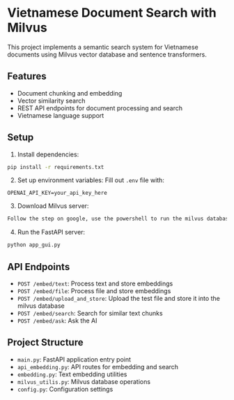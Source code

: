 # Vietnamese Document Search with Milvus

This project implements a semantic search system for Vietnamese documents using Milvus vector database and sentence transformers.

## Features

- Document chunking and embedding
- Vector similarity search
- REST API endpoints for document processing and search
- Vietnamese language support

## Setup

1. Install dependencies:
```bash
pip install -r requirements.txt
```

2. Set up environment variables:
Fill out `.env` file with:
```
OPENAI_API_KEY=your_api_key_here
```

3. Download Milvus server:
```bash
Follow the step on google, use the powershell to run the milvus database
```

4. Run the FastAPI server:
```bash
python app_gui.py
```

## API Endpoints

- `POST /embed/text`: Process text and store embeddings
- `POST /embed/file`: Process file and store embeddings
- `POST /embed/upload_and_store`: Upload the test file and store it into the milvus database
- `POST /embed/search`: Search for similar text chunks
- `POST /embed/ask`: Ask the AI

## Project Structure

- `main.py`: FastAPI application entry point
- `api_embedding.py`: API routes for embedding and search
- `embedding.py`: Text embedding utilities
- `milvus_utilis.py`: Milvus database operations
- `config.py`: Configuration settings 